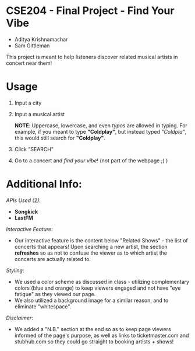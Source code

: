 # CSE204 - Final Project - Find Your Vibe

- Aditya Krishnamachar
- Sam Gittleman

This project is meant to help listeners discover related musical artists in concert near them!

# Usage
1. Input a city
2. Input a musical artist

    **NOTE**: Uppercase, lowercase, and even *typos* are allowed in typing. For example, if you meant to type **"Coldplay"**, but instead typed *"Coldpla"*, this would still search for **"Coldplay"**.
3. Click "SEARCH"
4. Go to a concert and *find your vibe*! (not part of the webpage ;) )


# Additional Info:
*APIs Used (2)*:
- **Songkick**
- **LastFM**

*Interactive Feature*:
- Our interactive feature is the content below "Related Shows" - the list of concerts that appears! Upon searching a new artist, the section **refreshes** so as not to confuse the viewer as to which artist the concerts are actually related to.

*Styling*:
- We used a color scheme as discussed in class - utilizing complementary colors (blue and orange) to keep viewers engaged and not have "eye fatigue" as they viewed our page.
- We also utilized a background image for a similar reason, and to eliminate "whitespace".

*Disclaimer*:
- We added a "N.B." section at the end so as to keep page viewers informed of the page's purpose, as well as links to ticketmaster.com and stubhub.com so they could go straight to booking artists + shows!








